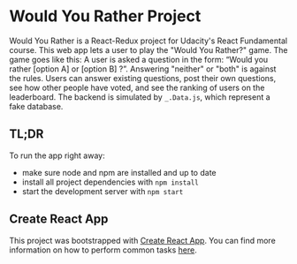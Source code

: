 # Would You Rather Project

Would You Rather is a React-Redux project for Udacity's React Fundamental course. This web app lets a user to play the "Would You Rather?" game. The game goes like this: A user is asked a question in the form: “Would you rather [option A] or [option B] ?”. Answering "neither" or "both" is against the rules. Users can answer existing questions, post their own questions, see how other people have voted, and see the ranking of users on the leaderboard. The backend is simulated by `_.Data.js`, which represent a fake database.

## TL;DR

To run the app right away:

* make sure node and npm are installed and up to date
* install all project dependencies with `npm install`
* start the development server with `npm start`

## Create React App

This project was bootstrapped with [Create React App](https://github.com/facebookincubator/create-react-app). You can find more information on how to perform common tasks [here](https://github.com/facebookincubator/create-react-app/blob/master/packages/react-scripts/template/README.md).
